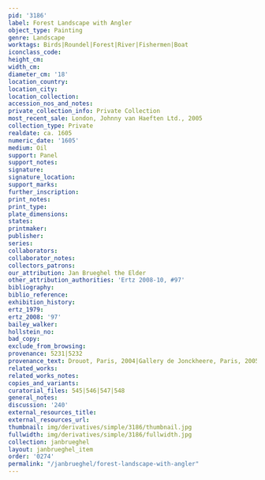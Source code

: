 ```yaml
---
pid: '3186'
label: Forest Landscape with Angler
object_type: Painting
genre: Landscape
worktags: Birds|Roundel|Forest|River|Fishermen|Boat
iconclass_code:
height_cm:
width_cm:
diameter_cm: '18'
location_country:
location_city:
location_collection:
accession_nos_and_notes:
private_collection_info: Private Collection
most_recent_sale: London, Johnny van Haeften Ltd., 2005
collection_type: Private
realdate: ca. 1605
numeric_date: '1605'
medium: Oil
support: Panel
support_notes:
signature:
signature_location:
support_marks:
further_inscription:
print_notes:
print_type:
plate_dimensions:
states:
printmaker:
publisher:
series:
collaborators:
collaborator_notes:
collectors_patrons:
our_attribution: Jan Brueghel the Elder
other_attribution_authorities: 'Ertz 2008-10, #97'
bibliography:
biblio_reference:
exhibition_history:
ertz_1979:
ertz_2008: '97'
bailey_walker:
hollstein_no:
bad_copy:
exclude_from_browsing:
provenance: 5231|5232
provenance_text: Drouot, Paris, 2004|Gallery de Jonckheere, Paris, 2005
related_works:
related_works_notes:
copies_and_variants:
curatorial_files: 545|546|547|548
general_notes:
discussion: '240'
external_resources_title:
external_resources_url:
thumbnail: img/derivatives/simple/3186/thumbnail.jpg
fullwidth: img/derivatives/simple/3186/fullwidth.jpg
collection: janbrueghel
layout: janbrueghel_item
order: '0274'
permalink: "/janbrueghel/forest-landscape-with-angler"
---
```

